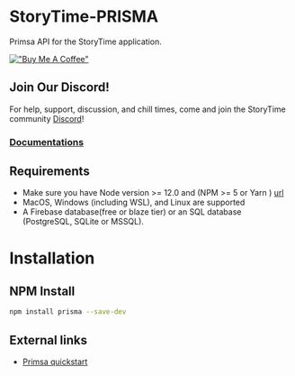 # StoryTime-PRISMA
Primsa API for the StoryTime application.

[!["Buy Me A Coffee"](https://www.buymeacoffee.com/assets/img/custom_images/yellow_img.png)](https://www.buymeacoffee.com/vamidicreations)

## Join Our Discord!
For help, support, discussion, and chill times, come and join the StoryTime community [Discord](https://discord.gg/SgJ8X5s)!

### [Documentations](https://valencio-masaki16.gitbook.io/storytime/)

## Requirements

* Make sure you have Node version >= 12.0 and (NPM >= 5 or Yarn ) [url](https://nodejs.org/en/download/)
* MacOS, Windows (including WSL), and Linux are supported
* A Firebase database(free or blaze tier) or an SQL database (PostgreSQL, SQLite or MSSQL).

# Installation

## NPM Install

```sh
npm install prisma --save-dev 
```

## External links
- [Primsa quickstart](https://www.prisma.io/docs/getting-started/quickstart)

